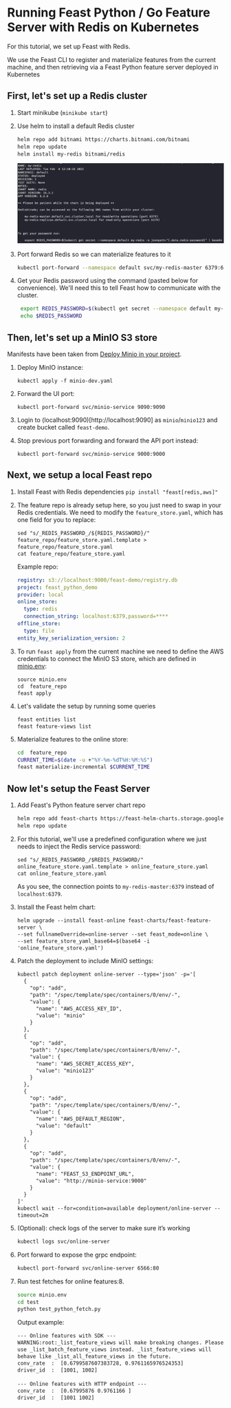 
# Running Feast Python / Go Feature Server with Redis on Kubernetes 

For this tutorial, we set up Feast with Redis. 

We use the Feast CLI to register and materialize features from the current machine, and then retrieving via a 
Feast Python feature server deployed in Kubernetes

## First, let's set up a Redis cluster
1.  Start minikube (`minikube start`)
1.  Use helm to install a default Redis cluster
    ```bash
    helm repo add bitnami https://charts.bitnami.com/bitnami 
    helm repo update 
    helm install my-redis bitnami/redis
    ```
    ![](redis-screenshot.png)
1. Port forward Redis so we can materialize features to it
    
    ```bash
    kubectl port-forward --namespace default svc/my-redis-master 6379:6379
    ```
1. Get your Redis password using the command (pasted below for convenience). We'll need this to tell Feast how to communicate with the cluster.

   ```bash
    export REDIS_PASSWORD=$(kubectl get secret --namespace default my-redis -o jsonpath="{.data.redis-password}" | base64 --decode)
    echo $REDIS_PASSWORD
    ```

## Then, let's set up a MinIO S3 store
Manifests have been taken from [Deploy Minio in your project](https://ai-on-openshift.io/tools-and-applications/minio/minio/#deploy-minio-in-your-project).

1. Deploy MinIO instance:
    ```
    kubectl apply -f minio-dev.yaml
    ```

1. Forward the UI port:
    ```console
    kubectl port-forward svc/minio-service 9090:9090
    ```
1. Login to (localhost:9090)[http://localhost:9090] as `minio`/`minio123` and create bucket called `feast-demo`.
1. Stop previous port forwarding and forward the API port instead:
    ```console
    kubectl port-forward svc/minio-service 9000:9000
    ```

## Next, we setup a local Feast repo
1. Install Feast with Redis dependencies `pip install "feast[redis,aws]"`
1. The feature repo is already setup here, so you just need to swap in your Redis credentials.
    We need to modify the `feature_store.yaml`, which has one field for you to replace:
    ```console
    sed "s/_REDIS_PASSWORD_/${REDIS_PASSWORD}/" feature_repo/feature_store.yaml.template > feature_repo/feature_store.yaml
    cat feature_repo/feature_store.yaml
    ```

    Example repo:
    ```yaml
    registry: s3://localhost:9000/feast-demo/registry.db
    project: feast_python_demo
    provider: local
    online_store:
      type: redis
      connection_string: localhost:6379,password=****
    offline_store:
      type: file
    entity_key_serialization_version: 2
    ```
1. To run `feast apply` from the current machine we need to define the AWS credentials to connect the MinIO S3 store, which
are defined in [minio.env](./minio.env):
    ```console
    source minio.env
    cd  feature_repo
    feast apply
    ```
1. Let's validate the setup by running some queries
    ```console
    feast entities list
    feast feature-views list
    ```
1. Materialize features to the online store:
    ```bash
    cd  feature_repo
    CURRENT_TIME=$(date -u +"%Y-%m-%dT%H:%M:%S")                                    
    feast materialize-incremental $CURRENT_TIME
    ``` 

## Now let's setup the Feast Server
1. Add Feast's Python feature server chart repo
    ```bash
    helm repo add feast-charts https://feast-helm-charts.storage.googleapis.com
    helm repo update
    ```
1. For this tutorial, we'll use a predefined configuration where we just needs to inject the Redis service password: 
    ```console
    sed "s/_REDIS_PASSWORD_/$REDIS_PASSWORD/" online_feature_store.yaml.template > online_feature_store.yaml
    cat online_feature_store.yaml
    ```
    As you see, the connection points to `my-redis-master:6379` instead of `localhost:6379`.

1. Install the Feast helm chart: 
    ```console
    helm upgrade --install feast-online feast-charts/feast-feature-server \
    --set fullnameOverride=online-server --set feast_mode=online \
    --set feature_store_yaml_base64=$(base64 -i 'online_feature_store.yaml')
    ```
1. Patch the deployment to include MinIO settings:
    ```console
    kubectl patch deployment online-server --type='json' -p='[
      {
        "op": "add",
        "path": "/spec/template/spec/containers/0/env/-",
        "value": {
          "name": "AWS_ACCESS_KEY_ID",
          "value": "minio"
        }
      },
      {
        "op": "add",
        "path": "/spec/template/spec/containers/0/env/-",
        "value": {
          "name": "AWS_SECRET_ACCESS_KEY",
          "value": "minio123"
        }
      },
      {
        "op": "add",
        "path": "/spec/template/spec/containers/0/env/-",
        "value": {
          "name": "AWS_DEFAULT_REGION",
          "value": "default"
        }
      },
      {
        "op": "add",
        "path": "/spec/template/spec/containers/0/env/-",
        "value": {
          "name": "FEAST_S3_ENDPOINT_URL",
          "value": "http://minio-service:9000"
        }
      }
    ]'
    kubectl wait --for=condition=available deployment/online-server --timeout=2m
    ```
1. (Optional): check logs of the server to make sure it’s working
   ```bash
   kubectl logs svc/online-server
   ```
1. Port forward to expose the grpc endpoint:
   ```bash
   kubectl port-forward svc/online-server 6566:80
   ```
1. Run test fetches for online features:8. 
      ```bash
      source minio.env
      cd test
      python test_python_fetch.py
      ```

      Output example:
      ```console
      --- Online features with SDK ---
      WARNING:root:_list_feature_views will make breaking changes. Please use _list_batch_feature_views instead. _list_feature_views will behave like _list_all_feature_views in the future.
      conv_rate  :  [0.6799587607383728, 0.9761165976524353]
      driver_id  :  [1001, 1002]

      --- Online features with HTTP endpoint ---
      conv_rate  :  [0.67995876 0.9761166 ]
      driver_id  :  [1001 1002]      
      ```